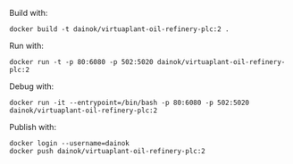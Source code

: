 Build with:

```
docker build -t dainok/virtuaplant-oil-refinery-plc:2 .
```

Run with:

```
docker run -t -p 80:6080 -p 502:5020 dainok/virtuaplant-oil-refinery-plc:2
```

Debug with:

```
docker run -it --entrypoint=/bin/bash -p 80:6080 -p 502:5020 dainok/virtuaplant-oil-refinery-plc:2
```

Publish with:

```
docker login --username=dainok
docker push dainok/virtuaplant-oil-refinery-plc:2
```
